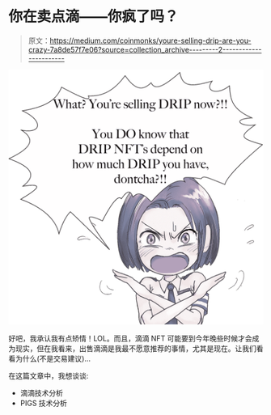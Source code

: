 # 你在卖点滴——你疯了吗？

> 原文：<https://medium.com/coinmonks/youre-selling-drip-are-you-crazy-7a8de57f7e06?source=collection_archive---------2----------------------->

![](img/71c554971d33165d34d01413135f96ed.png)

好吧，我承认我有点矫情！LOL。而且，滴滴 NFT 可能要到今年晚些时候才会成为现实，但在我看来，出售滴滴是我最不愿意推荐的事情，尤其是现在。让我们看看为什么(不是交易建议)…

在这篇文章中，我想谈谈:

*   滴滴技术分析
*   PIGS 技术分析
